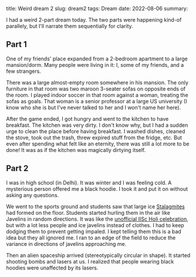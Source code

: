 title: Weird dream 2
slug: dream2
tags: Dream
date: 2022-08-06
summary:


I had a weird 2-part dream today.
The two parts were happening kind-of parallely,
but I'll narrate them sequentially for clarity.

## Part 1

One of my friends' place expanded from a 2-bedroom apartment to a large mansion/dorm.
Many people were living in it: I, some of my friends, and a few strangers.

There was a large almost-empty room somewhere in his mansion.
The only furniture in that room was two maroon 3-seater sofas on opposite ends of the room.
I played indoor soccer in that room against a woman, treating the sofas as goals.
That woman is a senior professor at a large US university
(I know who she is but I've never talked to her and I won't name her here).

After the game ended, I got hungry and went to the kitchen to have breakfast.
The kitchen was very dirty.
I don't know why, but I had a sudden urge to clean the place before having breakfast.
I washed dishes, cleaned the stove, took out the trash,
threw expired stuff from the fridge, etc.
But even after spending what felt like an eternity, there was still a lot more to be done!
It was as if the kitchen was magically dirtying itself.

## Part 2

I was in high school (in Delhi). It was winter and I was feeling cold.
A mysterious person offered me a black hoodie.
I took it and put it on without asking any questions.

We went to the sports ground and students saw that large
ice [Stalagmites](https://en.wikipedia.org/wiki/Stalagmite) had formed on the floor.
Students started hurling them in the air like Javelins in random directions.
It was like the [unofficial IISc Holi celebration](https://www.youtube.com/watch?v=FgJIa3-bv74&t=644s),
but with a lot less people and ice javelins instead of clothes.
I had to keep dodging them to prevent getting impaled.
I kept telling them this is a bad idea but they all ignored me.
I ran to an edge of the field to reduce the variance in directions of javelins approaching me.

Then an alien spaceship arrived (stereotypically circular in shape).
It started shooting bombs and lasers at us.
I realized that people wearing black hoodies were unaffected by its lasers.
